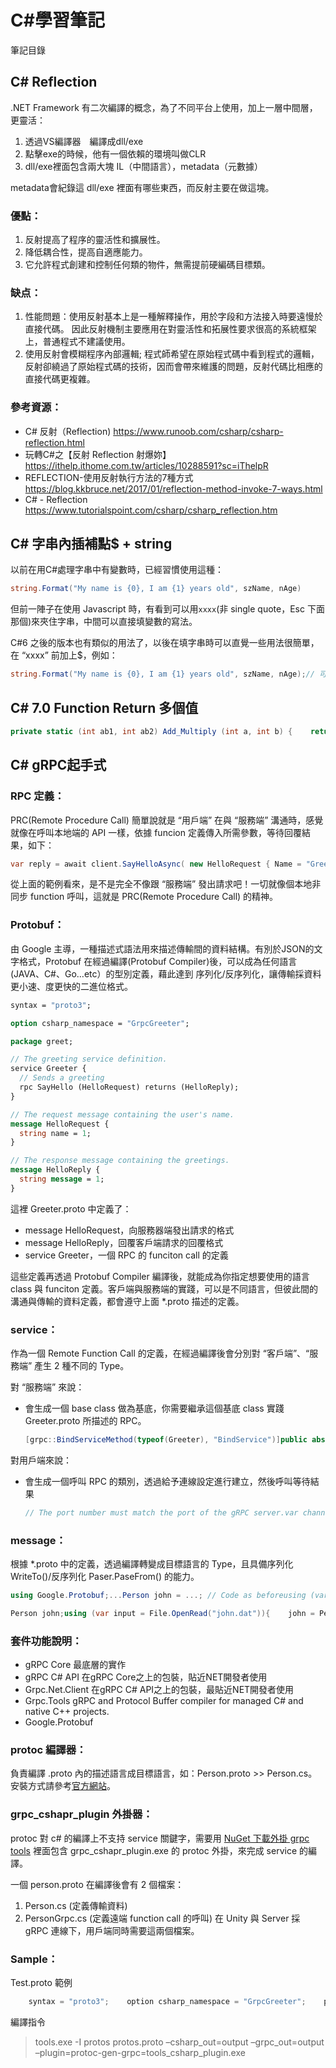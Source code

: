 # C#學習筆記

筆記目錄

## C# Reflection

.NET Framework 有二次編譯的概念，為了不同平台上使用，加上一層中間層，更靈活：

1. 透過VS編譯器　編譯成dll/exe
2. 點擊exe的時候，他有一個依賴的環境叫做CLR
3. dll/exe裡面包含兩大塊 IL（中間語言），metadata（元數據）

metadata會紀錄這 dll/exe 裡面有哪些東西，而反射主要在做這塊。

### 優點：

1. 反射提高了程序的靈活性和擴展性。
2. 降低耦合性，提高自適應能力。
3. 它允許程式創建和控制任何類的物件，無需提前硬編碼目標類。

### 缺点：

1. 性能問題：使用反射基本上是一種解釋操作，用於字段和方法接入時要遠慢於直接代碼。 因此反射機制主要應用在對靈活性和拓展性要求很高的系統框架上，普通程式不建議使用。
2. 使用反射會模糊程序內部邏輯; 程式師希望在原始程式碼中看到程式的邏輯，反射卻繞過了原始程式碼的技術，因而會帶來維護的問題，反射代碼比相應的直接代碼更複雜。

### 參考資源：

- C# 反射（Reflection) https://www.runoob.com/csharp/csharp-reflection.html
- 玩轉C#之【反射 Reflection 射爆妳】 https://ithelp.ithome.com.tw/articles/10288591?sc=iThelpR
- REFLECTION-使用反射執行方法的7種方式 https://blog.kkbruce.net/2017/01/reflection-method-invoke-7-ways.html
- C# - Reflection https://www.tutorialspoint.com/csharp/csharp_reflection.htm

## C# 字串內插補點$ + string

以前在用C#處理字串中有變數時，已經習慣使用這種：

```csharp
string.Format("My name is {0}, I am {1} years old", szName, nAge)
```

但前一陣子在使用 Javascript 時，有看到可以用`xxxx`(非 single quote，Esc 下面那個)來夾住字串，中間可以直接填變數的寫法。

C#6 之後的版本也有類似的用法了，以後在填字串時可以直覺一些用法很簡單，在 “xxxx” 前加上$，例如：

```csharp
string.Format("My name is {0}, I am {1} years old", szName, nAge);// 可以寫成$"My name is {szName}, I am {nAge} years old"
```

## C# 7.0 Function Return 多個值

```csharp
private static (int ab1, int ab2) Add_Multiply (int a, int b) {    return (a + b, a * b);}static void Main (string[] args) {    int a = 10;    int b = 20;    (int a_plus_b, int a_mult_b) = Add_Multiply(a, b);    Console.WriteLine(a_plus_b);    Console.WriteLine(a_mult_b);}
```

## C# gRPC起手式

### RPC 定義：

PRC(Remote Procedure Call) 簡單說就是 “用戶端” 在與 “服務端” 溝通時，感覺就像在呼叫本地端的 API 一樣，依據 funcion 定義傳入所需參數，等待回覆結果，如下：

```csharp
var reply = await client.SayHelloAsync( new HelloRequest { Name = "GreeterClient" });
```

從上面的範例看來，是不是完全不像跟 “服務端” 發出請求吧！一切就像個本地非同步 function 呼叫，這就是 PRC(Remote Procedure Call) 的精神。

### Protobuf：

由 Google 主導，一種描述式語法用來描述傳輸間的資料結構。有別於JSON的文字格式，Protobuf 在經過編譯(Protobuf Compiler)後，可以成為任何語言(JAVA、C#、Go…etc）的型別定義，藉此達到 序列化/反序列化，讓傳輸採資料更小速、度更快的二進位格式。

```protobuf
syntax = "proto3";

option csharp_namespace = "GrpcGreeter";

package greet;

// The greeting service definition.
service Greeter {
  // Sends a greeting
  rpc SayHello (HelloRequest) returns (HelloReply);
}

// The request message containing the user's name.
message HelloRequest {
  string name = 1;
}

// The response message containing the greetings.
message HelloReply {
  string message = 1;
}
```

這裡 Greeter.proto 中定義了：

- message HelloRequest，向服務器端發出請求的格式
- message HelloReply，回覆客戶端請求的回覆格式
- service Greeter，一個 RPC 的 funciton call 的定義

這些定義再透過 Protobuf Compiler 編譯後，就能成為你指定想要使用的語言 class 與 funciton 定義。客戶端與服務端的實踐，可以是不同語言，但彼此間的溝通與傳輸的資料定義，都會遵守上面 *.proto 描述的定義。

### service：

作為一個 Remote Function Call 的定義，在經過編譯後會分別對 “客戶端”、“服務端” 產生 2 種不同的 Type。

對 “服務端” 來說：

- 會生成一個 base class 做為基底，你需要繼承這個基底 class 實踐 Greeter.proto 所描述的 RPC。
    
    ```csharp
    [grpc::BindServiceMethod(typeof(Greeter), "BindService")]public abstract partial class GreeterBase{    [global::System.CodeDom.Compiler.GeneratedCode("grpc_csharp_plugin", null)]    public virtual global::System.Threading.Tasks.Task<global::myGrpcTesting.HelloReply> SayHello(global::myGrpcTesting.HelloRequest request, grpc::ServerCallContext context)    {        throw new grpc::RpcException(new grpc::Status(grpc::StatusCode.Unimplemented, ""));    }}/// 以下為實作部分...using Grpc.Core;using myGrpcTesting;namespace myGrpcTesting.Services;public class GreeterService : Greeter.GreeterBase{    private readonly ILogger<GreeterService> _logger;    public GreeterService(ILogger<GreeterService> logger)    {        _logger = logger;    }    public override Task<HelloReply> SayHello(HelloRequest request, ServerCallContext context)    {        return Task.FromResult(new HelloReply        {            Message = "Hello " + request.Name        });    }}
    ```
    

對用戶端來說：

- 會生成一個呼叫 RPC 的類別，透過給予連線設定進行建立，然後呼叫等待結果
    
    ```csharp
    // The port number must match the port of the gRPC server.var channel = GrpcChannel.ForAddress("https://localhost:7042");var client = new Greeter.GreeterClient(channel);var reply = await client.SayHelloAsync(new HelloRequest { Name = "GreeterClient" });Console.WriteLine("Greeting: " + reply.Message);Console.WriteLine("Press any key to exit...");Console.ReadKey();
    ```
    

### message：

根據 *.proto 中的定義，透過編譯轉變成目標語言的 Type，且具備序列化WriteTo()/反序列化 Paser.PaseFrom() 的能力。

```csharp
using Google.Protobuf;...Person john = ...; // Code as beforeusing (var output = File.Create("john.dat")){    john.WriteTo(output);}
```

```csharp
Person john;using (var input = File.OpenRead("john.dat")){    john = Person.Parser.ParseFrom(input);}
```

### 套件功能說明：

- gRPC Core 最底層的實作
- gRPC C# API 在gRPC Core之上的包裝，貼近NET開發者使用
- Grpc.Net.Client 在gRPC C# API之上的包裝，最貼近NET開發者使用
- Grpc.Tools gRPC and Protocol Buffer compiler for managed C# and native C++ projects.
- Google.Protobuf

### protoc 編譯器：

負責編譯 .proto 內的描述語言成目標語言，如：Person.proto >> Person.cs。安裝方式請參考[官方網站](https://grpc.io/docs/protoc-installation/)。

### grpc_cshapr_plugin 外掛器：

protoc 對 c# 的編譯上不支持 service 關鍵字，需要用 [NuGet 下載外掛 grpc tools](//https://www.nuget.org/packages/Grpc.Tools/) 裡面包含 grpc_cshapr_plugin.exe 的 protoc 外掛，來完成 service 的編譯。

一個 person.proto 在編譯後會有 2 個檔案：

1. Person.cs (定義傳輸資料)
2. PersonGrpc.cs (定義遠端 function call 的呼叫) 在 Unity 與 Server 採 gRPC 連線下，用戶端同時需要這兩個檔案。

### Sample：

Test.proto 範例

```csharp
    syntax = "proto3";    option csharp_namespace = "GrpcGreeter";    package greet;    // The greeting service definition.    service Greeter {      // Sends a greeting      rpc SayHello (HelloRequest) returns (HelloReply);    }    // The request message containing the user's name.    message HelloRequest {      string name = 1;    }    // The response message containing the greetings.    message HelloReply {      string message = 1;    }
```

編譯指令

> tools.exe -I protos protos.proto –csharp_out=output –grpc_out=output –plugin=protoc-gen-grpc=tools_csharp_plugin.exe
>